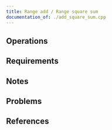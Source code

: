 ```yaml
---
title: Range add / Range square sum
documentation_of: ./add_square_sum.cpp
---
```


## Operations

## Requirements

## Notes

## Problems

## References
